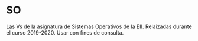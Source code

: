 # SO
Las Vs de la asignatura de Sistemas Operativos de la EII.
Relaizadas durante el curso 2019-2020.
Usar con fines de consulta.
